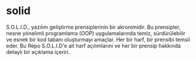# solid
S.O.L.I.D., yazılım geliştirme prensiplerinin bir akronimidir. Bu prensipler, nesne yönelimli programlama (OOP) uygulamalarında temiz, sürdürülebilir ve esnek bir kod tabanı oluşturmayı amaçlar. Her bir harf, bir prensibi temsil eder.  Bu Repo S.O.L.I.D'e ait harf açılımlarını ve her bir prensip hakkında detaylı bir açıklama içeriri.
